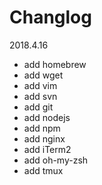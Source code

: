 # Changlog
2018.4.16
- add homebrew
- add wget
- add vim
- add svn
- add git
- add nodejs
- add npm
- add nginx
- add iTerm2
- add oh-my-zsh
- add tmux

